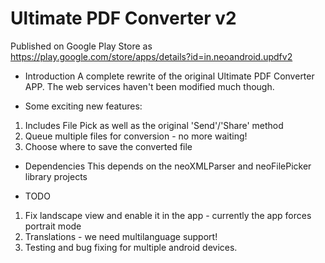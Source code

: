 Ultimate PDF Converter v2
=========================

Published on Google Play Store as https://play.google.com/store/apps/details?id=in.neoandroid.updfv2

* Introduction
A complete rewrite of the original Ultimate PDF Converter APP. The web services haven't been modified much though.

* Some exciting new features:
1. Includes File Pick as well as the original 'Send'/'Share' method
2. Queue multiple files for conversion - no more waiting!
3. Choose where to save the converted file

* Dependencies
This depends on the neoXMLParser and neoFilePicker library projects

* TODO
1. Fix landscape view and enable it in the app - currently the app forces portrait mode
2. Translations - we need multilanguage support!
3. Testing and bug fixing for multiple android devices.

